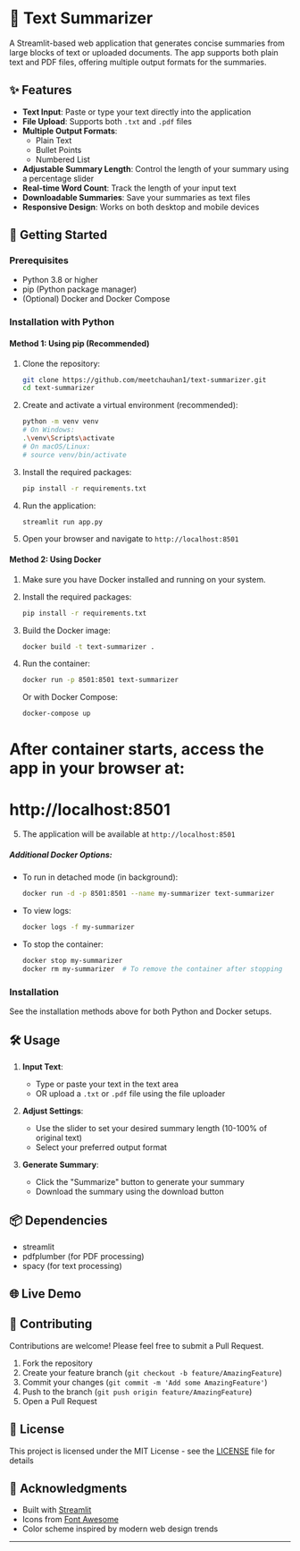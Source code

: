 # 📝 Text Summarizer

A Streamlit-based web application that generates concise summaries from large blocks of text or uploaded documents. The app supports both plain text and PDF files, offering multiple output formats for the summaries.

## ✨ Features

- **Text Input**: Paste or type your text directly into the application
- **File Upload**: Supports both `.txt` and `.pdf` files
- **Multiple Output Formats**:
  - Plain Text
  - Bullet Points
  - Numbered List
- **Adjustable Summary Length**: Control the length of your summary using a percentage slider
- **Real-time Word Count**: Track the length of your input text
- **Downloadable Summaries**: Save your summaries as text files
- **Responsive Design**: Works on both desktop and mobile devices

## 🚀 Getting Started

### Prerequisites

- Python 3.8 or higher
- pip (Python package manager)
- (Optional) Docker and Docker Compose

### Installation with Python

#### Method 1: Using pip (Recommended)

1. Clone the repository:
   ```bash
   git clone https://github.com/meetchauhan1/text-summarizer.git
   cd text-summarizer
   ```

2. Create and activate a virtual environment (recommended):
   ```bash
   python -m venv venv
   # On Windows:
   .\venv\Scripts\activate
   # On macOS/Linux:
   # source venv/bin/activate
   ```

3. Install the required packages:
   ```bash
   pip install -r requirements.txt
   ```

4. Run the application:
   ```bash
   streamlit run app.py
   ```

5. Open your browser and navigate to `http://localhost:8501`

#### Method 2: Using Docker

1. Make sure you have Docker installed and running on your system.
   
2. Install the required packages:
   ```bash
   pip install -r requirements.txt
   ```
3. Build the Docker image:
   ```bash
   docker build -t text-summarizer .
   ```

4. Run the container:
   ```bash
   docker run -p 8501:8501 text-summarizer
   ```
   Or with Docker Compose:
   ```bash
   docker-compose up
   ```
# After container starts, access the app in your browser at:
# http://localhost:8501
5. The application will be available at `http://localhost:8501`

##### Additional Docker Options:

- To run in detached mode (in background):
  ```bash
  docker run -d -p 8501:8501 --name my-summarizer text-summarizer
  ```

- To view logs:
  ```bash
  docker logs -f my-summarizer
  ```

- To stop the container:
  ```bash
  docker stop my-summarizer
  docker rm my-summarizer  # To remove the container after stopping
  ```

### Installation

See the installation methods above for both Python and Docker setups.

## 🛠️ Usage

1. **Input Text**:
   - Type or paste your text in the text area
   - OR upload a `.txt` or `.pdf` file using the file uploader

2. **Adjust Settings**:
   - Use the slider to set your desired summary length (10-100% of original text)
   - Select your preferred output format

3. **Generate Summary**:
   - Click the "Summarize" button to generate your summary
   - Download the summary using the download button

## 📦 Dependencies

- streamlit
- pdfplumber (for PDF processing)
- spacy (for text processing)

## 🌐 Live Demo


## 🤝 Contributing

Contributions are welcome! Please feel free to submit a Pull Request.

1. Fork the repository
2. Create your feature branch (`git checkout -b feature/AmazingFeature`)
3. Commit your changes (`git commit -m 'Add some AmazingFeature'`)
4. Push to the branch (`git push origin feature/AmazingFeature`)
5. Open a Pull Request

## 📄 License

This project is licensed under the MIT License - see the [LICENSE](LICENSE) file for details

## 🙏 Acknowledgments

- Built with [Streamlit](https://streamlit.io/)
- Icons from [Font Awesome](https://fontawesome.com/)
- Color scheme inspired by modern web design trends

---
